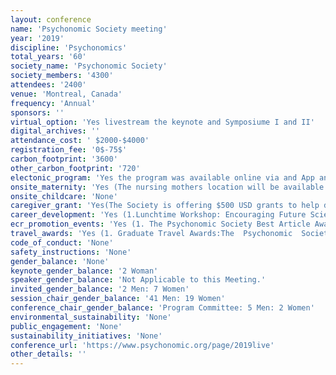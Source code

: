 ```yaml
---
layout: conference 
name: 'Psychonomic Society meeting'
year: '2019'
discipline: 'Psychonomics'
total_years: '60'
society_name: 'Psychonomic Society'
society_members: '4300'
attendees: '2400'
venue: 'Montreal, Canada'
frequency: 'Annual'
sponsors: ''
virtual_option: 'Yes livestream the keynote and Symposiume I and II'
digital_archives: ''
attendance_cost: ' $2000-$4000'
registration_fee: '0$-75$'
carbon_footprint: '3600'
other_carbon_footprint: '720'
electonic_program: 'Yes the program was available online via and App and as a .pdf file.'
onsite_maternity: 'Yes (The nursing mothers location will be available in mid-July. The room is equipped with comfortable furniture and a private area for nursing, but no refrigerator. Attendees may not use this room for babysitting purposes.)'
onsite_childcare: 'None'
caregiver_grant: 'Yes(The Society is offering $500 USD grants to help defray those additional expenses Eligibility and Terms All members with one or more dependent who requires childcare, elder care, or care due to disability are eligible for this grant. Preference will be given to applicants in the early stages of their careers or for whom attending this particular meeting is especially important for professional development (e.g., it is a critical point in the tenure trajectory or a student or post-doc is on the job market).     Grant recipients must be current member of the Psychonomic Society     Grant recipients must be registered for the 2019 Annual Meeting     Only one parent/caregiver for a single family may apply.     Preference will be given to those who did not receive funding in the previous year.  Reimbursements Reimbursements will be distributed after the Annual Meeting. Each recipient must complete a Reimbursement Form included with the award notification and submit it with scanned original receipts by email no later than two weeks following the event. Reimbursement may be requested for eligible expenses up to the maximum amount of the grant. Expenses that exceed the amount of the award are the sole responsibility of the recipient. No funds can be distributed until after the meeting, and no funds will be distributed on site at the meeting.  Allowable Expenses     Care at the meeting site.     Increased expenses at home incurred because the primary caregiver attended the meeting (for example, overtime at a daycare center, cost of a sitter, etc.)     Travel for a babysitter (or family member caregiver) to the meeting or your home.     Transportation to the caregiver.  Unallowable Expenses     Travel and other expenses related to the attendees participation in the meeting (including registration and other expenses that would otherwise be incurred to attend)     Tickets to museums and other attractions     Meals     On-site transportation     Family care (nanny, babysitter, after-school care) not related to meeting attendance     Travel for the child, children, or adult who accompany the parent/caregiver to the meeting city     Pet care expenses)'
career_development: 'Yes (1.Lunchtime Workshop: Encouraging Future Scientists: Supporting Undergraduates at Psychonomics (UP). 2. Lunchtime Workshop: Information Session: Funding at the National Science Foundation.  3. Lunchtime Workshop: Workshop on Non-academic Careers for Psychologists.  4. Diversity & Inclusion Reception  5.Graduate Student Social)'
ecr_promotion_events: 'Yes (1. The Psychonomic Society Best Article Award recognizes the best article published in each of the Psychonomic Society’s journals in 2019. Selections are made by the editorial team of each journal. Award recipients (the lead author) will receive a certificate and honorarium of $1,000 USD and will be recognized at the Business, Awards, and Happy 60th Birthday Champagne Celebration           2.Early career Awards:The    Psychonomic    Society    Early    Career Award     recognizes     exceptional     research accomplishments    among    our    members. Nominees     must     have     completed     their terminal  degree  (typically  PhD)  within  the last 10 years and must be a Fellow or Member of  the  Society.  Nominations  are  made  by members  of  the  Society,  and  each  candidate must be endorsed by two members.  Up  to  four  awards  can  be  made  each  year. One   nominee,   whose   research   is   closest to   the   areas   of   perception   and   attention, will  receive  the  Steven  Yantis  Early  Career Award.  Selection  of  the  awards  is  made  by a  committee  consisting  of  members  of  the Governing  Board  and  other  members  of  the Society.)'
travel_awards: 'Yes (1. Graduate Travel Awards:The  Psychonomic  Society  Program  Committee  selected  18  Graduate  Travel  Awards  based  on  the quality of the abstracts submitted by Student Members of the Society for the 2019 Annual Meeting in Montréal, Québec, Canada.      2.The     Psychonomic     Society     Diversity     & Inclusion  Committee  selected  six  J.  Frank Yates    Student    Travel    Awards    based    on the  quality  of  the  abstracts  submitted  by Graduate  Student  Members  of  the  Society for  the  2019  Annual  Meeting  in  Montréal, Québec,   Canada.   Each   recipient   receives a   travel   stipend   of   $1,000   USD   and   will be   recognized   at   the Business,   Awards, and   Happy   60th   Birthday   Champagne Celebration)'
code_of_conduct: 'None'
safety_instructions: 'None'
gender_balance: 'None'
keynote_gender_balance: '2 Woman'
speaker_gender_balance: 'Not Applicable to this Meeting.'
invited_gender_balance: '2 Men: 7 Women'
session_chair_gender_balance: '41 Men: 19 Women'
conference_chair_gender_balance: 'Program Committee: 5 Men: 2 Women'
environmental_sustainability: 'None'
public_engagement: 'None'
sustainability_initiatives: 'None'
conference_url: 'https://www.psychonomic.org/page/2019live'
other_details: ''
---
```

